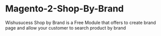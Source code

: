 # Magento-2-Shop-By-Brand
Wishusucess Shop by Brand is a Free Module that offers to create brand page and allow your customer to search product by brand

